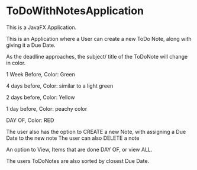# ToDoWithNotesApplication

This is a JavaFX Application.

This is an Application where a User can create a new ToDo Note, along with giving it a Due Date.

As the deadline approaches, the subject/ title of the ToDoNote will change in color.

1 Week Before, Color: Green

4 days before, Color: similar to a light green

2 days before, Color: Yellow

1 day before, Color: peachy color

DAY OF, Color: RED

The user also has the option to CREATE a new Note, with assigning a Due Date to the new note
The user can also DELETE a note

An option to View, Items that are done DAY OF, or view ALL.

The users ToDoNotes are also sorted by closest Due Date.
